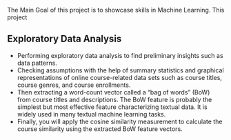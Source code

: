 The Main Goal of this project is to showcase skills in Machine Learning. 
This project 


## Exploratory Data Analysis ##
- Performing exploratory data analysis to find preliminary insights such as data patterns.
- Checking assumptions with the help of summary statistics and graphical representations of online course-related data sets such as course titles, course genres, and course enrollments. 
- Then extracting a word-count vector called a “bag of words” (BoW) from course titles and descriptions. The BoW feature is probably the simplest but most effective feature characterizing textual data. It is widely used in many textual machine learning tasks. 
- Finally, you will apply the cosine similarity measurement to calculate the course similarity using the extracted BoW feature vectors.
